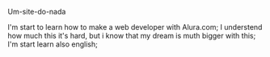 ﻿Um-site-do-nada
 
 I'm start to learn how to make a web developer with Alura.com;
 I understend how much this it's hard, but i know that my dream is muth bigger with this;
    I'm start learn also english; 
